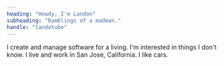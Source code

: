 ```yaml
---
heading: "Howdy, I'm Landon"
subheading: "Ramblings of a madman."
handle: "landotube"
---
```


I create and manage software for a living. I'm interested in things I don't know. I live and work in San Jose, California. I like cars.

